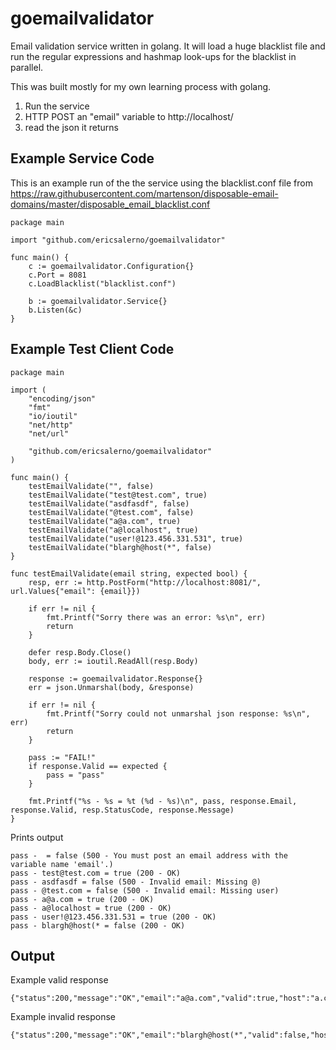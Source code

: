 # goemailvalidator

Email validation service written in golang. It will load a huge blacklist file and run the regular expressions and hashmap look-ups for the blacklist in parallel.

This was built mostly for my own learning process with golang.

1. Run the service
2. HTTP POST an "email" variable to http://localhost/
3. read the json it returns

## Example Service Code

This is an example run of the the service using the blacklist.conf file from https://raw.githubusercontent.com/martenson/disposable-email-domains/master/disposable_email_blacklist.conf

    package main

    import "github.com/ericsalerno/goemailvalidator"

    func main() {
        c := goemailvalidator.Configuration{}
        c.Port = 8081
        c.LoadBlacklist("blacklist.conf")

        b := goemailvalidator.Service{}
        b.Listen(&c)
    }

## Example Test Client Code

    package main

    import (
        "encoding/json"
        "fmt"
        "io/ioutil"
        "net/http"
        "net/url"

        "github.com/ericsalerno/goemailvalidator"
    )

    func main() {
        testEmailValidate("", false)
        testEmailValidate("test@test.com", true)
        testEmailValidate("asdfasdf", false)
        testEmailValidate("@test.com", false)
        testEmailValidate("a@a.com", true)
        testEmailValidate("a@localhost", true)
        testEmailValidate("user!@123.456.331.531", true)
        testEmailValidate("blargh@host(*", false)
    }

    func testEmailValidate(email string, expected bool) {
        resp, err := http.PostForm("http://localhost:8081/", url.Values{"email": {email}})

        if err != nil {
            fmt.Printf("Sorry there was an error: %s\n", err)
            return
        }

        defer resp.Body.Close()
        body, err := ioutil.ReadAll(resp.Body)

        response := goemailvalidator.Response{}
        err = json.Unmarshal(body, &response)

        if err != nil {
            fmt.Printf("Sorry could not unmarshal json response: %s\n", err)
            return
        }

        pass := "FAIL!"
        if response.Valid == expected {
            pass = "pass"
        }

        fmt.Printf("%s - %s = %t (%d - %s)\n", pass, response.Email, response.Valid, resp.StatusCode, response.Message)
    }

Prints output

    pass -  = false (500 - You must post an email address with the variable name 'email'.)
    pass - test@test.com = true (200 - OK)
    pass - asdfasdf = false (500 - Invalid email: Missing @)
    pass - @test.com = false (500 - Invalid email: Missing user)
    pass - a@a.com = true (200 - OK)
    pass - a@localhost = true (200 - OK)
    pass - user!@123.456.331.531 = true (200 - OK)
    pass - blargh@host(* = false (200 - OK)

## Output

Example valid response

    {"status":200,"message":"OK","email":"a@a.com","valid":true,"host":"a.com","user":"a"}

Example invalid response

    {"status":200,"message":"OK","email":"blargh@host(*","valid":false,"host":"host(*","user":"blargh"}
